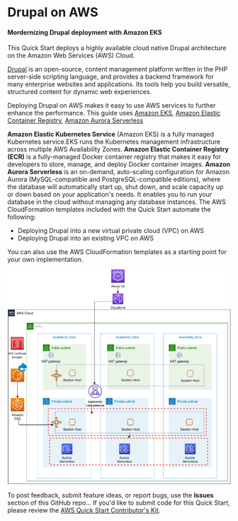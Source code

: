 # Drupal on AWS 

#### Mordernizing Drupal deployment with Amazon EKS 
This Quick Start deploys a highly available cloud native Drupal architecture on the Amazon Web Services (AWS) Cloud.

[Drupal](https://www.drupal.org/) is an open-source, content management platform written in the PHP server-side scripting language, and provides a backend framework for many enterprise websites and applications. Its tools help you build versatile, structured content for dynamic web experiences.

Deploying Drupal on AWS makes it easy to use AWS services to further enhance the performance. 
This guide uses [Amazon EKS](https://aws.amazon.com/eks/), [Amazon Elastic Container Registry](https://aws.amazon.com/ecr/), [Amazon Aurora Serverless](https://aws.amazon.com/rds/aurora/serverless/)

**Amazon Elastic Kubernetes Service** (Amazon EKS) is a fully managed Kubernetes service.EKS runs the Kubernetes management infrastructure across multiple AWS Availability Zones.
**Amazon Elastic Container Registry (ECR)** is a fully-managed Docker container registry that makes it easy for developers to store, manage, and deploy Docker container images.
**Amazon Aurora Serverless** is an on-demand, auto-scaling configuration for Amazon Aurora (MySQL-compatible and PostgreSQL-compatible editions), where the database will automatically start up, shut down, and scale capacity up or down based on your application's needs. It enables you to run your database in the cloud without managing any database instances. 
The AWS CloudFormation templates included with the Quick Start automate the following:

- Deploying Drupal into a new virtual private cloud (VPC) on AWS
- Deploying Drupal into an existing VPC on AWS

You can also use the AWS CloudFormation templates as a starting point for your own implementation.

![Quick Start architecture for Drupal on AWS](./qsarchitecture.png)


To post feedback, submit feature ideas, or report bugs, use the **Issues** section of this GitHub repo...
If you'd like to submit code for this Quick Start, please review the [AWS Quick Start Contributor's Kit](https://aws-quickstart.github.io/).
